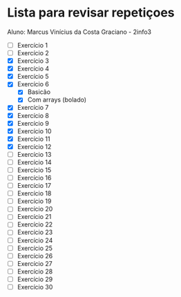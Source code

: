 # Lista para revisar repetiçoes

Aluno: Marcus Vinícius da Costa Graciano - 2info3

- [ ] Exercício 1
- [ ] Exercício 2
- [x] Exercício 3
- [x] Exercício 4
- [x] Exercício 5
- [x] Exercício 6
  - [x] Basicão
  - [x] Com arrays (bolado)
  
- [x] Exercício 7
- [x] Exercício 8
- [x] Exercício 9
- [x] Exercício 10
- [x] Exercício 11
- [x] Exercício 12
- [ ] Exercício 13
- [ ] Exercício 14
- [ ] Exercício 15
- [ ] Exercício 16
- [ ] Exercício 17
- [ ] Exercício 18
- [ ] Exercício 19
- [ ] Exercício 20
- [ ] Exercício 21
- [ ] Exercício 22
- [ ] Exercício 23
- [ ] Exercício 24
- [ ] Exercício 25
- [ ] Exercício 26
- [ ] Exercício 27
- [ ] Exercício 28
- [ ] Exercício 29
- [ ] Exercício 30

